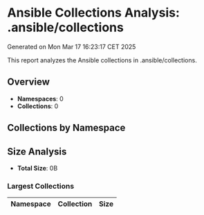 # Ansible Collections Analysis: .ansible/collections
Generated on Mon Mar 17 16:23:17 CET 2025

This report analyzes the Ansible collections in .ansible/collections.

## Overview

- **Namespaces**: 0
- **Collections**:        0

## Collections by Namespace

## Size Analysis

- **Total Size**: 0B

### Largest Collections

| Namespace | Collection | Size |
|-----------|------------|------|

